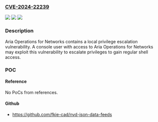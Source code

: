 ### [CVE-2024-22239](https://cve.mitre.org/cgi-bin/cvename.cgi?name=CVE-2024-22239)
![](https://img.shields.io/static/v1?label=Product&message=VMware%20Aria%20Operations%20for%20Networks&color=blue)
![](https://img.shields.io/static/v1?label=Version&message=%3D%20VMware%20Aria%20Operations%20for%20Networks%206.x%20&color=brighgreen)
![](https://img.shields.io/static/v1?label=Vulnerability&message=Local%20Privilege%20Escalation%20vulnerability&color=brighgreen)

### Description

Aria Operations for Networks contains a local privilege escalation vulnerability. A console user with access to Aria Operations for Networks may exploit this vulnerability to escalate privileges to gain regular shell access.   

### POC

#### Reference
No PoCs from references.

#### Github
- https://github.com/fkie-cad/nvd-json-data-feeds

